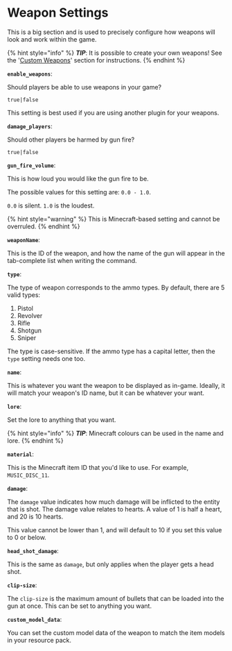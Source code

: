 # Weapon Settings

This is a big section and is used to precisely configure how weapons will look and work within the game.

{% hint style="info" %}
_**TIP**_: It is possible to create your own weapons! See the '[Custom Weapons](../custom-weapons.md)' section for instructions.
{% endhint %}

**`enable_weapons`**:

Should players be able to use weapons in your game?

`true|false`

This setting is best used if you are using another plugin for your weapons.

**`damage_players`**:

Should other players be harmed by gun fire?

`true|false`

**`gun_fire_volume`**:

This is how loud you would like the gun fire to be.

The possible values for this setting are: `0.0 - 1.0`.

`0.0` is silent. `1.0` is the loudest.

{% hint style="warning" %}
This is Minecraft-based setting and cannot be overruled.
{% endhint %}

**`weaponName`**:

This is the ID of the weapon, and how the name of the gun will appear in the tab-complete list when writing the command.

**`type`**:

The type of weapon corresponds to the ammo types. By default, there are 5 valid types:

1. Pistol
2. Revolver
3. Rifle
4. Shotgun
5. Sniper

The type is case-sensitive. If the ammo type has a capital letter, then the `type` setting needs one too.

**`name`**:

This is whatever you want the weapon to be displayed as in-game. Ideally, it will match your weapon's ID name, but it can be whatever your want.

**`lore`**:

Set the lore to anything that you want.

{% hint style="info" %}
_**TIP**_: Minecraft colours can be used in the name and lore.
{% endhint %}

**`material`**:

This is the Minecraft item ID that you'd like to use. For example, `MUSIC_DISC_11`.

**`damage`**:

The `damage` value indicates how much damage will be inflicted to the entity that is shot. The damage value relates to hearts. A value of 1 is half a heart, and 20 is 10 hearts.

This value cannot be lower than 1, and will default to 10 if you set this value to 0 or below.

**`head_shot_damage`**:

This is the same as `damage`, but only applies when the player gets a head shot.

**`clip-size`**:

The `clip-size` is the maximum amount of bullets that can be loaded into the gun at once. This can be set to anything you want.

**`custom_model_data`**:

You can set the custom model data of the weapon to match the item models in your resource pack.
